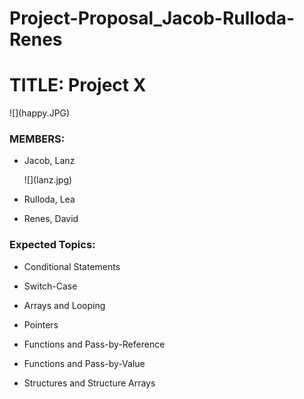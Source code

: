 # Project-Proposal_Jacob-Rulloda-Renes
<h1>TITLE: Project X</h1>
![](happy.JPG)
<h3>MEMBERS:</h3>
<ul>
<li><p>Jacob, Lanz</p></li>![](lanz.jpg)
<li><p>Rulloda, Lea</p></li>
<li><p>Renes, David</p></li></ul>
<h3>Expected Topics:</h3>
<ul>
<li><p>Conditional Statements</p></li>
<li><p>Switch-Case</p></li>
<li><p>Arrays and Looping</p></li>
<li><p>Pointers</li></p>
<li><p>Functions and Pass-by-Reference</p></li>
<li><p>Functions and Pass-by-Value</p></li>
<li><p>Structures and Structure Arrays</p></li></ul>
